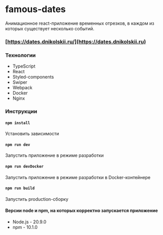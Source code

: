 # famous-dates
Анимационное react-приложение временных отрезков, в каждом из которых существует несколько событий. 

### [https://dates.dnikolskii.ru/](https://dates.dnikolskii.ru)

### Технологии
- TypeScript
- React
- Styled-components
- Swiper
- Webpack
- Docker
- Nginx

### Инструкции
#### `npm install` 
Установить зависимости
#### `npm run dev`
Запустить приложение в режиме разработки
#### `npm run devDocker`
Запустить приложение в режиме разработки в Docker-контейнере
#### `npm run build`
Запустить production-сборку

#### Версии node и npm, на которых корректно запускается приложение
- Node.js - 20.9.0 
- npm - 10.1.0
